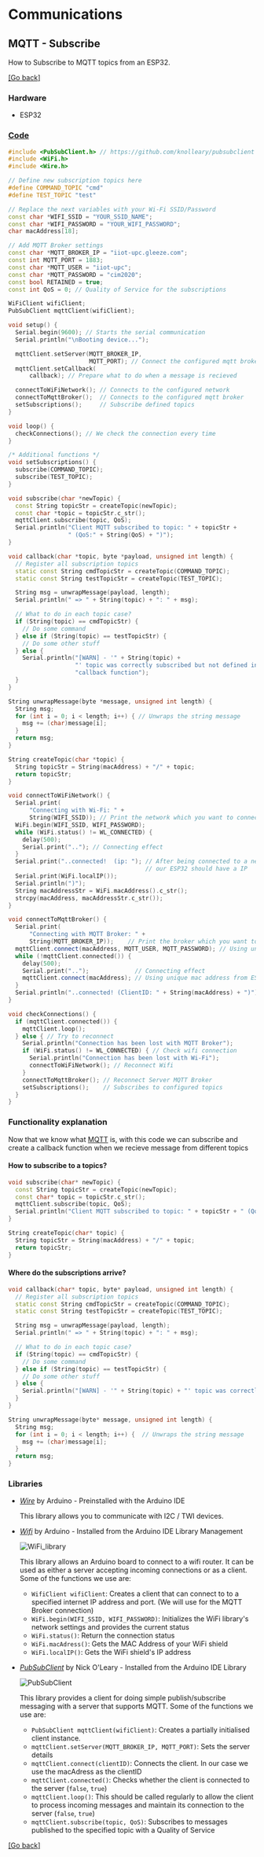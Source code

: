 # Communications
## MQTT - Subscribe
How to Subscribe to MQTT topics from an ESP32.

[[Go back]](/communications/mqtt)

### Hardware
- ESP32

### [Code](subscribe.ino)
```cpp
#include <PubSubClient.h> // https://github.com/knolleary/pubsubclient
#include <WiFi.h>
#include <Wire.h>

// Define new subscription topics here
#define COMMAND_TOPIC "cmd"
#define TEST_TOPIC "test"

// Replace the next variables with your Wi-Fi SSID/Password
const char *WIFI_SSID = "YOUR_SSID_NAME";
const char *WIFI_PASSWORD = "YOUR_WIFI_PASSWORD";
char macAddress[18];

// Add MQTT Broker settings
const char *MQTT_BROKER_IP = "iiot-upc.gleeze.com";
const int MQTT_PORT = 1883;
const char *MQTT_USER = "iiot-upc";
const char *MQTT_PASSWORD = "cim2020";
const bool RETAINED = true;
const int QoS = 0; // Quality of Service for the subscriptions

WiFiClient wifiClient;
PubSubClient mqttClient(wifiClient);

void setup() {
  Serial.begin(9600); // Starts the serial communication
  Serial.println("\nBooting device...");

  mqttClient.setServer(MQTT_BROKER_IP,
                       MQTT_PORT); // Connect the configured mqtt broker
  mqttClient.setCallback(
      callback); // Prepare what to do when a message is recieved

  connectToWiFiNetwork(); // Connects to the configured network
  connectToMqttBroker();  // Connects to the configured mqtt broker
  setSubscriptions();     // Subscribe defined topics
}

void loop() {
  checkConnections(); // We check the connection every time
}

/* Additional functions */
void setSubscriptions() {
  subscribe(COMMAND_TOPIC);
  subscribe(TEST_TOPIC);
}

void subscribe(char *newTopic) {
  const String topicStr = createTopic(newTopic);
  const char *topic = topicStr.c_str();
  mqttClient.subscribe(topic, QoS);
  Serial.println("Client MQTT subscribed to topic: " + topicStr +
                 " (QoS:" + String(QoS) + ")");
}

void callback(char *topic, byte *payload, unsigned int length) {
  // Register all subscription topics
  static const String cmdTopicStr = createTopic(COMMAND_TOPIC);
  static const String testTopicStr = createTopic(TEST_TOPIC);

  String msg = unwrapMessage(payload, length);
  Serial.println(" => " + String(topic) + ": " + msg);

  // What to do in each topic case?
  if (String(topic) == cmdTopicStr) {
    // Do some command
  } else if (String(topic) == testTopicStr) {
    // Do some other stuff
  } else {
    Serial.println("[WARN] - '" + String(topic) +
                   "' topic was correctly subscribed but not defined in the "
                   "callback function");
  }
}

String unwrapMessage(byte *message, unsigned int length) {
  String msg;
  for (int i = 0; i < length; i++) { // Unwraps the string message
    msg += (char)message[i];
  }
  return msg;
}

String createTopic(char *topic) {
  String topicStr = String(macAddress) + "/" + topic;
  return topicStr;
}

void connectToWiFiNetwork() {
  Serial.print(
      "Connecting with Wi-Fi: " +
      String(WIFI_SSID)); // Print the network which you want to connect
  WiFi.begin(WIFI_SSID, WIFI_PASSWORD);
  while (WiFi.status() != WL_CONNECTED) {
    delay(500);
    Serial.print(".."); // Connecting effect
  }
  Serial.print("..connected!  (ip: "); // After being connected to a network,
                                       // our ESP32 should have a IP
  Serial.print(WiFi.localIP());
  Serial.println(")");
  String macAddressStr = WiFi.macAddress().c_str();
  strcpy(macAddress, macAddressStr.c_str());
}

void connectToMqttBroker() {
  Serial.print(
      "Connecting with MQTT Broker: " +
      String(MQTT_BROKER_IP));    // Print the broker which you want to connect
  mqttClient.connect(macAddress, MQTT_USER, MQTT_PASSWORD); // Using unique mac address from ESP32
  while (!mqttClient.connected()) {
    delay(500);
    Serial.print("..");             // Connecting effect
    mqttClient.connect(macAddress); // Using unique mac address from ESP32
  }
  Serial.println("..connected! (ClientID: " + String(macAddress) + ")");
}

void checkConnections() {
  if (mqttClient.connected()) {
    mqttClient.loop();
  } else { // Try to reconnect
    Serial.println("Connection has been lost with MQTT Broker");
    if (WiFi.status() != WL_CONNECTED) { // Check wifi connection
      Serial.println("Connection has been lost with Wi-Fi");
      connectToWiFiNetwork(); // Reconnect Wifi
    }
    connectToMqttBroker(); // Reconnect Server MQTT Broker
    setSubscriptions();    // Subscribes to configured topics
  }
}
```

### Functionality explanation
Now that we know what [MQTT](../README.md) is, with this code we can subscribe and create a callback function when we recieve message from different topics

#### How to subscribe to a topics? 
```cpp
void subscribe(char* newTopic) {
  const String topicStr = createTopic(newTopic);
  const char* topic = topicStr.c_str();
  mqttClient.subscribe(topic, QoS);
  Serial.println("Client MQTT subscribed to topic: " + topicStr + " (QoS:" + String(QoS) + ")");
}

String createTopic(char* topic) {
  String topicStr = String(macAddress) + "/" + topic;
  return topicStr;
}
```

#### Where do the subscriptions arrive?
```cpp
void callback(char* topic, byte* payload, unsigned int length) {
  // Register all subscription topics
  static const String cmdTopicStr = createTopic(COMMAND_TOPIC);
  static const String testTopicStr = createTopic(TEST_TOPIC);

  String msg = unwrapMessage(payload, length);
  Serial.println(" => " + String(topic) + ": " + msg);

  // What to do in each topic case?
  if (String(topic) == cmdTopicStr) {
    // Do some command
  } else if (String(topic) == testTopicStr) {
    // Do some other stuff
  } else {
    Serial.println("[WARN] - '" + String(topic) + "' topic was correctly subscribed but not defined in the callback function");
  }
}

String unwrapMessage(byte* message, unsigned int length) {
  String msg;
  for (int i = 0; i < length; i++) {  // Unwraps the string message
    msg += (char)message[i];
  }
  return msg;
}
```

### Libraries
- [_Wire_](https://www.arduino.cc/en/reference/wire) by Arduino - Preinstalled with the Arduino IDE
  
  This library allows you to communicate with I2C / TWI devices.

- [_Wifi_](https://www.arduino.cc/en/Reference/WiFi) by Arduino - Installed from the Arduino IDE Library Management

  ![WiFi_library](../docs/WiFi_library.png)
 
  This library allows an Arduino board to connect to a wifi router. It can be used as either a server accepting incoming connections or as a client. Some of the functions we use are:
  - `WifiClient wifiClient`: Creates a client that can connect to to a specified internet IP address and port. (We will use for the MQTT Broker connection)
  - `WiFi.begin(WIFI_SSID, WIFI_PASSWORD)`: Initializes the WiFi library's network settings and provides the current status
  - `WiFi.status()`: Return the connection status
  - `WiFi.macAdress()`: Gets the MAC Address of your WiFi shield
  - `WiFi.localIP()`: Gets the WiFi shield's IP address
 
- [_PubSubClient_](https://pubsubclient.knolleary.net/api.html) by Nick O'Leary - Installed from the Arduino IDE Library

  ![PubSubClient](../publish/docs/PUB1.png)
  
  This library provides a client for doing simple publish/subscribe messaging with a server that supports MQTT. Some of the functions we use are:
  - `PubSubClient mqttClient(wifiClient)`: Creates a partially initialised client instance.
  - `mqttClient.setServer(MQTT_BROKER_IP, MQTT_PORT)`:  Sets the server details
  - `mqttClient.connect(clientID)`: Connects the client. In our case we use the macAdress as the clientID
  - `mqttClient.connected()`: Checks whether the client is connected to the server (`false`, `true`)
  - `mqttClient.loop()`: This should be called regularly to allow the client to process incoming messages and maintain its connection to the server (`false`, `true`)
  - `mqttClient.subscribe(topic, QoS)`: Subscribes to messages published to the specified topic with a Quality of Service

[[Go back]](/communications/mqtt)
